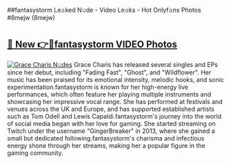 ##fantasystorm Le𝚊ked N𝚞de - Video Le𝚊ks - Hot Onlyf𝚊ns Photos #8mejw (8mejw)

# <h2><a href="https://mediaupload.pro?title=fantasystorm&ref=9FEB">🔗 New 👉🔴fantasystorm VIDEO Photos</a></h2>

[![Grace Charis N𝚞des](https://i.imgur.com/rIISA9y.gif)](https://mediaupload.pro?title=fantasystorm&ref=9FEB)
Grace Charis has released several singles and EPs since her debut, including "Fading Fast", "Ghost", and "Wildflower". Her music has been praised for its emotional intensity, melodic hooks, and sonic experimentation.fantasystorm is known for her high-energy live performances, which often feature her playing multiple instruments and showcasing her impressive vocal range. She has performed at festivals and venues across the UK and Europe, and has supported established artists such as Tom Odell and Lewis Capaldi.fantasystorm's journey into the world of social media began with her love for gaming. She started streaming on Twitch under the username "GingerBreaker" in 2013, where she gained a small but dedicated following.fantasystorm's charisma and infectious energy shone through her streams, making her a popular figure in the gaming community.